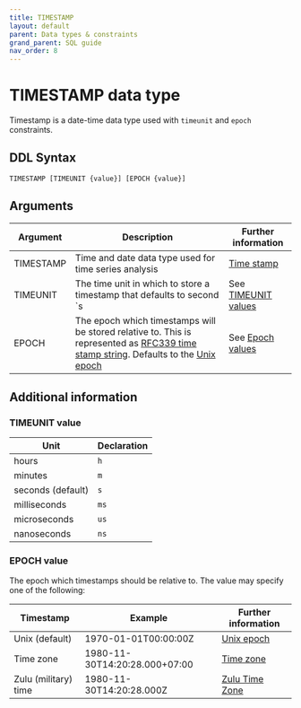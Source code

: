 ```yaml
---
title: TIMESTAMP
layout: default
parent: Data types & constraints
grand_parent: SQL guide
nav_order: 8
---
```


# TIMESTAMP data type

Timestamp is a date-time data type used with `timeunit` and `epoch` constraints.

## DDL Syntax

```
TIMESTAMP [TIMEUNIT {value}] [EPOCH {value}]
```

## Arguments

| Argument | Description | Further information |
|---|---|---|
| TIMESTAMP | Time and date data type used for time series analysis | [Time stamp](https://en.wikipedia.org/wiki/Timestamp) |
| TIMEUNIT | The time unit in which to store a timestamp that defaults to second `s | See [TIMEUNIT values](#timeunit-value) |
| EPOCH | The epoch which timestamps will be stored relative to. This is represented as [RFC339 time stamp string](https://www.rfc-editor.org/rfc/rfc3339). Defaults to the [Unix epoch](https://www.unixtutorial.org/unix-epoch/) | See [Epoch values](#epoch-value) |

## Additional information

### TIMEUNIT value

| Unit | Declaration |
|---|---|
| hours | `h` |
| minutes | `m` |
| seconds (default) | `s` |
| milliseconds | `ms` |
| microseconds | `us` |
| nanoseconds | `ns` |

### EPOCH value

The epoch which timestamps should be relative to. The value may specify one of the following:

| Timestamp | Example | Further information |
|---|---|---|
| Unix (default) | 1970-01-01T00:00:00Z | [Unix epoch](https://www.unixtutorial.org/unix-epoch/) |
| Time zone | 1980-11-30T14:20:28.000+07:00 | [Time zone](https://en.wikipedia.org/wiki/Time_zone) |
| Zulu (military) time | 1980-11-30T14:20:28.000Z | [Zulu Time Zone](https://www.timeanddate.com/time/zones/z) |

